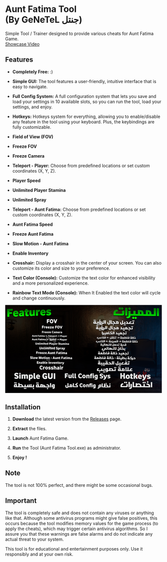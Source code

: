 # Aunt Fatima Tool <br/>(By GeNeTeL جنتل) 

Simple Tool / Trainer designed to provide various cheats for Aunt Fatima Game.
<br> [Showcase Video](https://www.youtube.com/watch?v=iMf4vTe_r4U)

## Features
- **Completely Free:** :)

- **Simple GUI:** The tool features a user-friendly, intuitive interface that is easy to navigate.

- **Full Config System:** A full configuration system that lets you save and load your settings in 10 available slots, so you can run the tool, load your settings, and enjoy.

- **Hotkeys:** Hotkeys system for everything, allowing you to enable/disable any feature in the tool using your keyboard. Plus, the keybindings are fully customizable.

- **Field of View (FOV)**

- **Freeze FOV**

- **Freeze Camera**

- **Teleport - Player:** Choose from predefined locations or set custom coordinates (X, Y, Z).

- **Player Speed**

- **Unlimited Player Stamina**

- **Unlimited Spray**

- **Teleport - Aunt Fatima:** Choose from predefined locations or set custom coordinates (X, Y, Z).

- **Aunt Fatima Speed**

- **Freeze Aunt Fatima**

- **Slow Motion - Aunt Fatima**

- **Enable Inventory**
  
- **Crosshair:** Display a crosshair in the center of your screen. You can also customize its color and size to your preference.

- **Text Color (Console):**  Customize the text color for enhanced visibility and a more personalized experience.

- **Rainbow Text Mode (Console):** When It Enabled the text color will cycle and change continuously.

![Features](https://github.com/iGeNeTeL/AF/blob/main/Images/Features.jpg)

## Installation
1. **Download** the latest version from the [Releases](https://github.com/iGeNeTeL/AF/releases) page.
   
2. **Extract** the files.
   
3. **Launch** Aunt Fatima Game.
   
4. **Run** the Tool (Aunt Fatima Tool.exe) as administrator.
   
5. **Enjoy !**


## Note
The tool is not 100% perfect, and there might be some occasional bugs.



## Important
The tool is completely safe and does not contain any viruses or anything like that. Although some antivirus programs might give false positives, this occurs because the tool modifies memory values for the game process (to apply the cheats), which may trigger certain antivirus algorithms. 
So I assure you that these warnings are false alarms and do not indicate any actual threat to your system.

This tool is for educational and entertainment purposes only. Use it responsibly and at your own risk.


